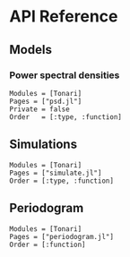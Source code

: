 # API Reference


## Models

### Power spectral densities

```@autodocs
Modules = [Tonari]
Pages = ["psd.jl"]
Private = false
Order   = [:type, :function]
```

## Simulations

```@autodocs
Modules = [Tonari]
Pages = ["simulate.jl"]
Order = [:type, :function]
```


## Periodogram

```@autodocs
Modules = [Tonari]
Pages = ["periodogram.jl"]
Order = [:function]
```